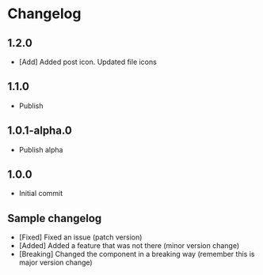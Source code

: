 # Changelog

## 1.2.0

- [Add] Added post icon. Updated file icons

## 1.1.0

- Publish

## 1.0.1-alpha.0

- Publish alpha

## 1.0.0

- Initial commit

## Sample changelog

- [Fixed] Fixed an issue (patch version)
- [Added] Added a feature that was not there (minor version change)
- [Breaking] Changed the component in a breaking way (remember this is major version change)
